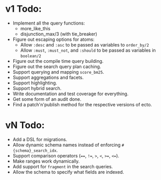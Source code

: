 # v1 Todo:
* Implement all the query functions:
  * more_like_this
  * disjunction_max/3 (with tie_breaker)
* Figure out escaping options for atoms:
  * Allow `:desc` and `:asc` to be passed as variables to `order_by/2`
  * Allow `:must`, `:must_not`, and `:should` to be passed as variables in `boolean/2`
* Figure out the compile time query building.
* Figure out the search query plan caching.
* Support querying and mapping `score_bm25`.
* Support aggregations and facets.
* Support highlighting.
* Support hybrid search.
* Write documentation and test coverage for everything.
* Get some form of an audit done.
* Find a patch'n'publish method for the respective versions of ecto.

# vN Todo:
* Add a DSL for migrations.
* Allow dynamic schema names instead of enforcing `#{schema}_search_idx`.
* Support comparison operators (`==`, `!=`, `>`, `<`, `>=`, `<=`).
* Make ranges work dynamically.
* Add support for `fragment` in the search queries.
* Allow the schema to specify what fields are indexed.
